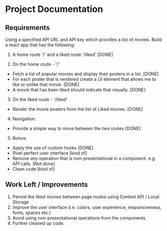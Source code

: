 # Project Documentation

## Requirements

Using a specified API URL and API key which provides a list of movies.
Build a react app that has the following:

1. A home route '/' and a liked route '/liked' [DONE]

2. On the home route - '/'

* Fetch a list of popular movies and display their posters in a list. [DONE]
* For each poster that is rendered create a UI element that allows me to like or unlike that movie. [DONE]
* A movie that has been liked should indicate that visually. [DONE]
	
3. On the liked route - '/liked'

* Render the movie posters from the list of Liked movies. [DONE]

4. Navigation: 

* Provide a simple way to move between the two routes [DONE]

5. Bonus:

* Apply the use of custom hooks [DONE]
* Pixel perfect user interface  [kind of]
* Remove any operation that is non-presentational in a component. e.g. API calls. [Not done]
* Clean code [kind of]
  
## Work Left / Improvements

1. Persist the liked movies between page routes using Context API / Local Storage
2. Improve the user interface (i.e. colors, user experience, responsiveness, fonts, spaces etc.)
3. Avoid using non-presentational operations from the components.
4. Further cleaned up code.
